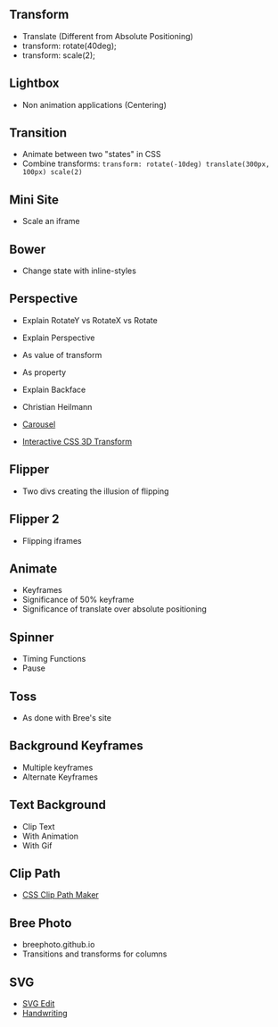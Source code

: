 ## Transform
- Translate (Different from Absolute Positioning)
- transform: rotate(40deg);
- transform: scale(2);

## Lightbox
- Non animation applications (Centering)

## Transition
- Animate between two "states" in CSS
- Combine transforms: `transform: rotate(-10deg) translate(300px, 100px) scale(2)`

## Mini Site

- Scale an iframe

## Bower
- Change state with inline-styles

## Perspective
- Explain RotateY vs RotateX vs Rotate
- Explain Perspective
 - As value of transform
 - As property
- Explain Backface
- Christian Heilmann

- [Carousel](http://desandro.github.io/3dtransforms/docs/carousel.html)
- [Interactive CSS 3D Transform](http://codepen.io/agelber/pen/HkDvl)

## Flipper
- Two divs creating the illusion of flipping

## Flipper 2
- Flipping iframes

## Animate
- Keyframes
- Significance of 50% keyframe
- Significance of translate over absolute positioning

## Spinner 
- Timing Functions
- Pause

## Toss
- As done with Bree's site

## Background Keyframes
- Multiple keyframes
- Alternate Keyframes

## Text Background
- Clip Text
- With Animation
- With Gif

## Clip Path
- [CSS Clip Path Maker](http://bennettfeely.com/clippy/)

## Bree Photo
- breephoto.github.io
- Transitions and transforms for columns

## SVG
- [SVG Edit](http://svg-edit.googlecode.com/)
- [Handwriting](http://codepen.io/ghepting/pen/xnezB)
